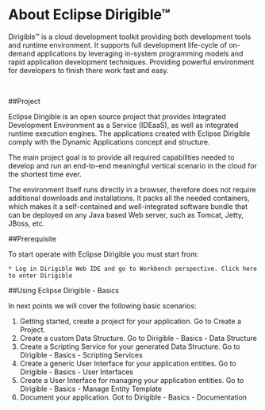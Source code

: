 # About Eclipse Dirigible™


Dirigible™ is a cloud development toolkit providing both development tools and runtime environment. It supports full development life-cycle of on-demand applications by leveraging in-system programming models and rapid application development techniques. Providing powerful environment for developers to finish there work fast and easy. 

<br>

##Project

Eclipse Dirigible is an open source project that provides Integrated Development Environment as a Service (IDEaaS), as well as integrated runtime execution engines. The applications created with Eclipse Dirigible comply with the Dynamic Applications concept and structure.

The main project goal is to provide all required capabilities needed to develop and run an end-to-end meaningful vertical scenario in the cloud for the shortest time ever.

The environment itself runs directly in a browser, therefore does not require additional downloads and installations. It packs all the needed containers, which makes it a self-contained and well-integrated software bundle that can be deployed on any Java based Web server, such as Tomcat, Jetty, JBoss, etc.

##Prerequisite

To start operate with Eclipse Dirigible you must start from:

	* Log in Dirigible Web IDE and go to Workbench perspective. Click here to enter Dirigible

##Using Eclipse Dirigible - Basics

In next points we will cover the following basic scenarios:

1. Getting started, create a project for your application. Go to Create a Project.
2. Create a custom Data Structure. Go to Dirigible - Basics - Data Structure 
3. Create a Scripting Service for your generated Data Structure. Go to Dirigible - Basics -  Scripting Services
4. Create a generic User Interface for your application entities. Go to Dirigible - Basics - User Interfaces
5. Create a User Interface for managing your application entities. Go to Dirigible - Basics -  Manage Entity Template
6. Document your application. Got to Dirigible - Basics -  Documentation 

[1]: http://dirigible.eclipse.org/






